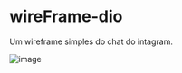 # wireFrame-dio
Um wireframe simples do chat do intagram.

![image](https://github.com/user-attachments/assets/0503e6e1-b861-47c8-94f1-6050fcaf6830)

